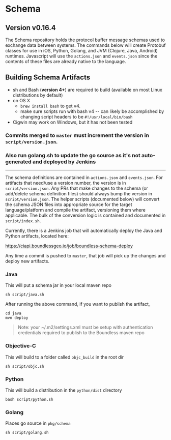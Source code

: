 # Schema

## Version v0.16.4

The Schema repository holds the protocol buffer message schemas used to exchange data between systems.
The commands below will create Protobuf classes for use in iOS, Python, Golang, and JVM (Clojure, Java, Android) runtimes.
Javascript will use the `actions.json` and `events.json` since the contents of these files are already native to the language.

## Building Schema Artifacts
- sh and Bash (**version 4+**) are required to build (available on
most Linux distributions by default)
- on OS X
  - `brew install bash` to get v4.
  - make sure scripts run with bash v4 -- can likely be accomplished by changing script headers to be `#!/usr/local/bin/bash`
- Cigwin may work on Windows, but it has not been
tested

### Commits merged to `master` **must** increment the version in `script/version.json`.

### Also run golang.sh to update the go source as it's not auto-generated and deployed by Jenkins

---
The schema definitions are contained in `actions.json` and `events.json`. For artifacts that need/use a version number,
the version is in `script/version.json`. Any PRs that make changes to the schema (or add/delete schema definition files)
should always bump the version in `script/version.json`. The helper scripts (documented below) will convert the schema
JSON files into appropriate source for the target language/platform and compile the artifact, versioning them where
applicable. The bulk of the conversion logic is contained and documented in `script/index.sh`.

Currently, there is a Jenkins job that will automatically deploy the Java and Python artifacts, located here:

https://ciapi.boundlessgeo.io/job/boundless-schema-deploy

Any time a commit is pushed to `master`, that job will pick up the changes and deploy new artifacts.

### Java
This will put a schema jar in your local maven repo

```
sh script/java.sh
```

After running the above command, if you want to publish the artifact,

```
cd java
mvn deploy
```
> Note: your ~/.m2/settings.xml must be setup with authentication
> credentials required to publish to the Boundless maven repo


### Objective-C
This will build to a folder called `objc_build` in the root dir

```
sh script/objc.sh
```

### Python
This will build a distribution in the `python/dist` directory

```
bash script/python.sh
```

### Golang
Places go source in `pkg/schema`

```
sh script/golang.sh
```